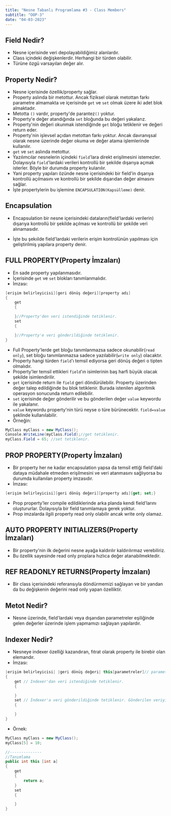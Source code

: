 ```yaml
---
title: "Nesne Tabanlı Programlama #3 - Class Members"
subtitle: "OOP-3"
date: "04-03-2023"
---
```


## **Field Nedir?**

- Nesne içerisinde veri depolayabildiğimiz alanlardır.
- Class içindeki değişkenlerdir. Herhangi bir türden olabilir.
- Türüne özgü varsayılan değer alır.

## **Property Nedir?**

- Nesne içerisinde özellik/property sağlar.
- Property aslında bir metottur. Ancak fiziksel olarak metottan farkı parametre almamakta ve içerisinde `get` ve `set` olmak üzere iki adet blok almaktadır.
- Metotta `()` vardır, property'de parantez`()` yoktur.
- Property'e değer atandığında `set` bloğunda bu değeri yakalarız.
- Property'nin değeri okunmak istendiğinde `get` bloğu tetiklenir ve değeri return eder.
- Property'nin işlevsel açıdan metottan farkı yoktur. Ancak davranışsal olarak nesne üzerinde değer okuma ve değer atama işlemlerinde kullanılır.
- `get` ve `set` aslında metottur.
- Yazılımcılar nesnelerin içindeki `field`'lara direkt erişilmesini istemezler. Dolayısıyla `field`'lardaki verileri kontrollü bir şekilde dışarıya açmak isterler. Böyle bir durumda property kulanılır.
- Yani property yapıları özünde nesne içerisindeki bir field'in dışarıya kontrollü açılmasını ve kontrollü bir şekilde dışarıdan değer almasını sağlar.
- İşte propertylerin bu işlemine `ENCAPSULATION(Kapsülleme)` denir.

## **Encapsulation**

- Encapsulation bir nesne içerisindeki dataların(field'lardaki verilerin) dışarıya kontrollü bir şekilde açılması ve kontrollü bir şekilde veri alınamasıdır.

- İşte bu şekıilde field'lardaki verilerin erişim kontrolünün yapılması için geliştirilmiş yapılara property denir.

## **FULL PROPERTY(Property İmzaları)**

- En sade property yapılanmasıdır.
- İçerisinde `get` ve `set` blokları tanımlanmalıdır.
- İmzası:

```csharp
[erişim belirleyicisi][geri dönüş değeri][property adı]
{
    get
    {

    }//Property'den veri istendiğinde tetiklenir.
    set
    {

    }//Property'e veri gönderildiğinde tetiklenir.
}
```

- Full Property'lerde get bloğu tanımlanmazsa sadece okunabilir(`read only`), set bloğu tanımlanmazsa sadece yazılabilir(`write only`) olacaktır.
- Property hangi türden `field`'ı temsil ediyorsa geri dönüş değeri o tipten olmalıdır.
- Property'ler temsil ettikleri `field`'ın isimlerinin baş harfi büyük olacak şekilde isimlendirilir.
- `get` içerisinde return ile `field` geri döndürülebilir. Property üzerinden değer talep edildiğinde bu blok tetiklenir. Burada istenilen algoritmik operasyon sonucunda return edilebilir.
- `set` içerisinde değer gönderilir ve bu gönderilen değer `value` keywordu ile yakalanır.
- `value` keywordu property'nin türü neyse o türe bürünecektir. `field=value` şeklinde kullanılabilir.
- Örneğin:

```csharp
MyClass myClass = new MyClass();
Console.WriteLine(myClass.Field);//get tetiklenir.
myClass.Field = 65; //set tetiklenir.
```

## **PROP PROPERTY(Property İmzaları)**

- Bir property her ne kadar encapsulation yapsa da temsil ettiği field'daki dataya müdahale etmeden erişilmesini ve veri atanmasını sağlıyorsa bu durumda kullanılan property imzasıdır.
- İmzası:

```csharp
[erişim belirleyicisi][geri dönüş değeri][property adı]{get; set;}
```

- Prop property'ler compile edildiklerinde arka planda kendi field'larını oluştururlar. Dolayısıyla bir field tanımlamaya gerek yoktur.
- Prop imzalarda ilgili property read only olabilir ancak write only olamaz.

## **AUTO PROPERTY INITIALIZERS(Property İmzaları)**

- Bir property'nin ilk değerini nesne ayağa kaldırılır kaldırılırmaz verebiliriz.
- Bu özellik sayesinde read only proplara hızlıca değer atanabilmektedir.

## **REF READONLY RETURNS(Property İmzaları)**

- Bir class içerisindeki referansıyla döndürmemizi sağlayan ve bir yandan da bu değişkenin değerini read only yapan özelliktir.

## **Metot Nedir?**

- Nesne üzerinde, field'lardaki veya dışarıdan parametreler eşiliğinde gelen değerler üzerinde işlem yapmamızı sağlayan yapılardır.

## **Indexer Nedir?**

- Nesneye indexer özelliği kazandıran, fıtrat olarak property ile birebir olan elemandır.
- İmzası:

```csharp
|erişim belirleyicisi| |geri dönüş değeri| this[parametreler]// parametreer köşeli parantezle yazılmalı
{
    get // Indexer'dan veri istendiğinde tetiklenir.
    {

    }
    set // Indexer'a veri gönderildiğinde tetiklenir. Gönderilen veriyi value keywordu ile yakalar.
    {

    }
}
```

- Örnek:

```csharp
MyClass myClass = new MyClass();
myClass[5] = 10;

//--------------
//Tanımlama
public int this [int a]
{
    get
    {
        return a;
    }
    set
    {

    }
}
```
